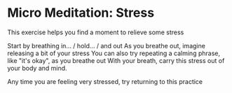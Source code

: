 # Micro Meditation: Stress
This exercise helps you find a moment to relieve some stress

Start by breathing in... / hold... / and out
As you breathe out, imagine releasing a bit of your stress
You can also try repeating a calming phrase, like "it's okay", as you breathe out
With your breath, carry this stress out of your body and mind.

Any time you are feeling very stressed, try returning to this practice

[_meta:author]:- "Kip"
[_meta:tags]:- "stress,self-care"
[_meta:size]:- "micro"
[_meta:date-added]:- "2023-06-04T00:00:00.000"
